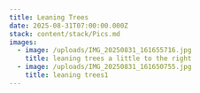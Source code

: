 ```yaml
---
title: Leaning Trees
date: 2025-08-31T07:00:00.000Z
stack: content/stack/Pics.md
images:
  - image: /uploads/IMG_20250831_161655716.jpg
    title: leaning trees a little to the right
  - image: /uploads/IMG_20250831_161650755.jpg
    title: leaning trees1
---
```


